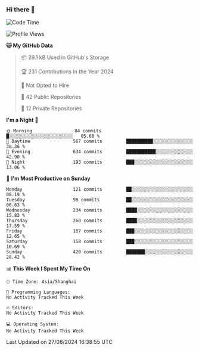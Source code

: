 ### Hi there 👋

<!--
**robinWongM/robinWongM** is a ✨ _special_ ✨ repository because its `README.md` (this file) appears on your GitHub profile.

Here are some ideas to get you started:

- 🔭 I’m currently working on ...
- 🌱 I’m currently learning ...
- 👯 I’m looking to collaborate on ...
- 🤔 I’m looking for help with ...
- 💬 Ask me about ...
- 📫 How to reach me: ...
- 😄 Pronouns: ...
- ⚡ Fun fact: ...
-->

<!--START_SECTION:waka-->
![Code Time](http://img.shields.io/badge/Code%20Time-263%20hrs%2050%20mins-blue)

![Profile Views](http://img.shields.io/badge/Profile%20Views-1-blue)

**🐱 My GitHub Data** 

> 📦 29.1 kB Used in GitHub's Storage 
 > 
> 🏆 231 Contributions in the Year 2024
 > 
> 🚫 Not Opted to Hire
 > 
> 📜 42 Public Repositories 
 > 
> 🔑 12 Private Repositories 
 > 
**I'm a Night 🦉** 

```text
🌞 Morning                84 commits          █░░░░░░░░░░░░░░░░░░░░░░░░   05.68 % 
🌆 Daytime                567 commits         ██████████░░░░░░░░░░░░░░░   38.36 % 
🌃 Evening                634 commits         ███████████░░░░░░░░░░░░░░   42.90 % 
🌙 Night                  193 commits         ███░░░░░░░░░░░░░░░░░░░░░░   13.06 % 
```
📅 **I'm Most Productive on Sunday** 

```text
Monday                   121 commits         ██░░░░░░░░░░░░░░░░░░░░░░░   08.19 % 
Tuesday                  98 commits          ██░░░░░░░░░░░░░░░░░░░░░░░   06.63 % 
Wednesday                234 commits         ████░░░░░░░░░░░░░░░░░░░░░   15.83 % 
Thursday                 260 commits         ████░░░░░░░░░░░░░░░░░░░░░   17.59 % 
Friday                   187 commits         ███░░░░░░░░░░░░░░░░░░░░░░   12.65 % 
Saturday                 158 commits         ███░░░░░░░░░░░░░░░░░░░░░░   10.69 % 
Sunday                   420 commits         ███████░░░░░░░░░░░░░░░░░░   28.42 % 
```


📊 **This Week I Spent My Time On** 

```text
🕑︎ Time Zone: Asia/Shanghai

💬 Programming Languages: 
No Activity Tracked This Week

🔥 Editors: 
No Activity Tracked This Week

💻 Operating System: 
No Activity Tracked This Week
```


 Last Updated on 27/08/2024 16:38:55 UTC
<!--END_SECTION:waka-->
